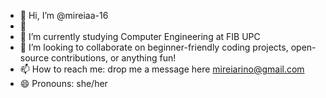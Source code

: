 - 👋 Hi, I’m @mireiaa-16
- 👀 
- 🌱 I’m currently studying Computer Engineering at FIB UPC
- 💞️ I’m looking to collaborate on beginner-friendly coding projects, open-source contributions, or anything fun! 
- 📫 How to reach me: drop me a message here mireiarino@gmail.com
- 😄 Pronouns: she/her
